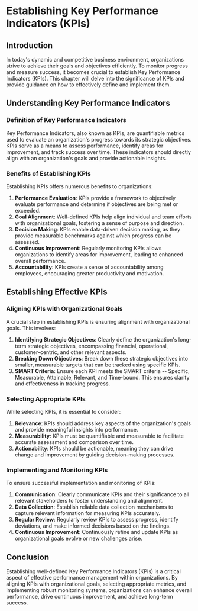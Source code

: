 Establishing Key Performance Indicators (KPIs)
=======================================================

Introduction
------------

In today's dynamic and competitive business environment, organizations strive to achieve their goals and objectives efficiently. To monitor progress and measure success, it becomes crucial to establish Key Performance Indicators (KPIs). This chapter will delve into the significance of KPIs and provide guidance on how to effectively define and implement them.

Understanding Key Performance Indicators
----------------------------------------

### Definition of Key Performance Indicators

Key Performance Indicators, also known as KPIs, are quantifiable metrics used to evaluate an organization's progress towards its strategic objectives. KPIs serve as a means to assess performance, identify areas for improvement, and track success over time. These indicators should directly align with an organization's goals and provide actionable insights.

### Benefits of Establishing KPIs

Establishing KPIs offers numerous benefits to organizations:

1. **Performance Evaluation**: KPIs provide a framework to objectively evaluate performance and determine if objectives are being met or exceeded.
2. **Goal Alignment**: Well-defined KPIs help align individual and team efforts with organizational goals, fostering a sense of purpose and direction.
3. **Decision Making**: KPIs enable data-driven decision making, as they provide measurable benchmarks against which progress can be assessed.
4. **Continuous Improvement**: Regularly monitoring KPIs allows organizations to identify areas for improvement, leading to enhanced overall performance.
5. **Accountability**: KPIs create a sense of accountability among employees, encouraging greater productivity and motivation.

Establishing Effective KPIs
---------------------------

### Aligning KPIs with Organizational Goals

A crucial step in establishing KPIs is ensuring alignment with organizational goals. This involves:

1. **Identifying Strategic Objectives**: Clearly define the organization's long-term strategic objectives, encompassing financial, operational, customer-centric, and other relevant aspects.
2. **Breaking Down Objectives**: Break down these strategic objectives into smaller, measurable targets that can be tracked using specific KPIs.
3. **SMART Criteria**: Ensure each KPI meets the SMART criteria -- Specific, Measurable, Attainable, Relevant, and Time-bound. This ensures clarity and effectiveness in tracking progress.

### Selecting Appropriate KPIs

While selecting KPIs, it is essential to consider:

1. **Relevance**: KPIs should address key aspects of the organization's goals and provide meaningful insights into performance.
2. **Measurability**: KPIs must be quantifiable and measurable to facilitate accurate assessment and comparison over time.
3. **Actionability**: KPIs should be actionable, meaning they can drive change and improvement by guiding decision-making processes.

### Implementing and Monitoring KPIs

To ensure successful implementation and monitoring of KPIs:

1. **Communication**: Clearly communicate KPIs and their significance to all relevant stakeholders to foster understanding and alignment.
2. **Data Collection**: Establish reliable data collection mechanisms to capture relevant information for measuring KPIs accurately.
3. **Regular Review**: Regularly review KPIs to assess progress, identify deviations, and make informed decisions based on the findings.
4. **Continuous Improvement**: Continuously refine and update KPIs as organizational goals evolve or new challenges arise.

Conclusion
----------

Establishing well-defined Key Performance Indicators (KPIs) is a critical aspect of effective performance management within organizations. By aligning KPIs with organizational goals, selecting appropriate metrics, and implementing robust monitoring systems, organizations can enhance overall performance, drive continuous improvement, and achieve long-term success.
